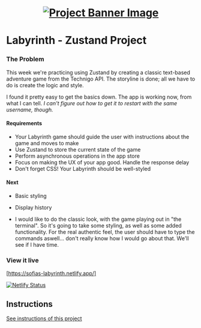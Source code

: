 <h1 align="center">
  <a href="">
    <img src="./src/assets/banner.svg" alt="Project Banner Image">
  </a>
</h1>

# Labyrinth - Zustand Project

### The Problem

This week we're practicing using Zustand by creating a classic text-based adventure game from the Technigo API. The storyline is done; all we have to do is create the logic and style.

I found it pretty easy to get the basics down. The app is working now, from what I can tell. _I can't figure out how to get it to restart with the same username, though._

#### Requirements

- Your Labyrinth game should guide the user with instructions about the game and moves to make
- Use Zustand to store the current state of the game
- Perform asynchronous operations in the app store
- Focus on making the UX of your app good. Handle the response delay
- Don't forget CSS! Your Labyrinth should be well-styled

#### Next

- Basic styling
- Display history

- I would like to do the classic look, with the game playing out in "the terminal". So it's going to take some styling, as well as some added functionality. For the real authentic feel, the user should have to type the commands aswell... don't really know how I would go about that. We'll see if I have time.

### View it live

[https://sofias-labyrinth.netlify.app/]

[![Netlify Status](https://api.netlify.com/api/v1/badges/8bce6579-38bb-4437-a9f1-97e9cd1a8e1c/deploy-status)](https://app.netlify.com/sites/sofias-labyrinth/deploys)

## Instructions

<a href="instructions.md">
   See instructions of this project
  </a>
